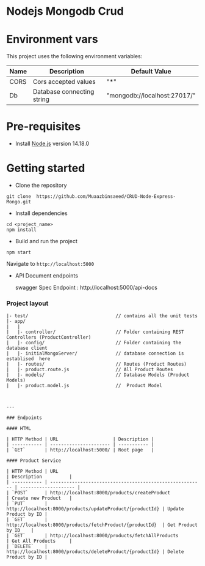 # Nodejs Mongodb Crud

# Environment vars

This project uses the following environment variables:

| Name | Description                | Default Value                |
| ---- | -------------------------- | ---------------------------- |
| CORS | Cors accepted values       | "\*"                         |
| Db   | Database connecting string | "mongodb://localhost:27017/" |

# Pre-requisites

- Install [Node.js](https://nodejs.org/en/) version 14.18.0

# Getting started

- Clone the repository

```
git clone  https://github.com/Muaazbinsaeed/CRUD-Node-Express-Mongo.git
```

- Install dependencies

```
cd <project_name>
npm install
```

- Build and run the project

```
npm start
```

Navigate to `http://localhost:5000`

- API Document endpoints

  swagger Spec Endpoint : http://localhost:5000/api-docs

### Project layout

```
|- test/                                // contains all the unit tests
|- app/
|   |
|   |- controller/                      // Folder containing REST Controllers (ProductController)
|   |- config/                          // Folder containing the database client
|   |- initialMongoServer/              // database connection is establised  here
|   |- routes/                          // Routes (Product Routes)
|   |- product.route.js                 // All Product Routes
|   |- models/                          // Database Models (Product Models)
|   |- product.model.js                 //  Product Model



---

### Endpoints

#### HTML

| HTTP Method | URL                    | Description |
| ----------- | ---------------------- | ----------- |
| `GET`       | http://localhost:5000/ | Root page   |

#### Product Service

| HTTP Method | URL                                                      | Description          |
| ----------- | -------------------------------------------------------- | -------------------- |
| `POST`      | http://localhost:8000/products/createProduct             | Create new Product   |
| `PUT`       | http://localhost:8000/products/updateProduct/{productId} | Update Product by ID |
| `GET`       | http://localhost:8000/products/fetchProduct/{productId}  | Get Product by ID    |
| `GET`       | http://localhost:8000/products/fetchAllProducts          | Get All Products     |
| `DELETE`    | http://localhost:8000/products/deleteProduct/{productId} | Delete Product by ID |
```
